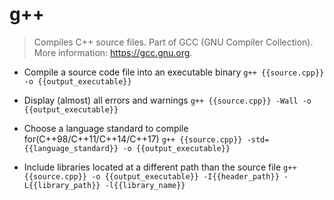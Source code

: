 # g++
> Compiles C++ source files.
> Part of GCC (GNU Compiler Collection).
> More information: <https://gcc.gnu.org>.

- Compile a source code file into an executable binary
`g++ {{source.cpp}} -o {{output_executable}}`

- Display (almost) all errors and warnings
`g++ {{source.cpp}} -Wall -o {{output_executable}}`

- Choose a language standard to compile for(C++98/C++11/C++14/C++17)
`g++ {{source.cpp}} -std={{language_standard}} -o {{output_executable}}`

- Include libraries located at a different path than the source file
`g++ {{source.cpp}} -o {{output_executable}} -I{{header_path}} -L{{library_path}} -l{{library_name}}`
